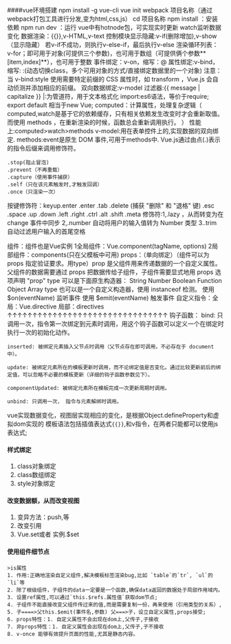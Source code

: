 ####vue环境搭建
npm install  -g vue-cli
vue init webpack 项目名称（通过webpack打包工具进行分发,变为html,css,js）
cd 项目名称
npm install ：安装依赖
npm run dev ：运行
vue中有hotnode包，可实现实时更新
watch监听数据变化
数据渲染：{{}},v-HTML,v-text
控制模块显示隐藏:v-if(删除增加),v-show（显示隐藏）
若v-if不成功，则执行v-else-if，最后执行v-else
渲染循环列表：v-for；即可用于对象(可提供三个参数)，也可用于数组（可提供俩个参数**[item,index]**），也可用于整数
事件绑定：v-on，缩写：@
属性绑定:v-bind，缩写: :(动态切换class，多个可用对象的方式/直接绑定数据里的一个对象)
注意：当 v-bind:style 使用需要特定前缀的 CSS 属性时，如 transform ，Vue.js 会自动侦测并添加相应的前缀。
双向数据绑定:v-model
过滤器:{{ message | capitalize }} |:为管道符，用于文本格式化
import:es6语法，等价于require;
export default 相当于new Vue;
computed：计算属性，处理复杂逻辑（ computed,watch是基于它的依赖缓存，只有相关依赖发生改变时才会重新取值。而使用 methods ，在重新渲染的时候，函数总会重新调用执行。 ）
性能上:computed>watch>methods
v-model:用在表单控件上的,实现数据的双向绑定.
methods:event是原生 DOM 事件,可用于methods中.
Vue.js通过由点(.)表示的指令后缀来调用修饰符。

    .stop(阻止冒泡)
    .prevent（不再重载）
    .capture（使用事件捕获）
    .self（只在该元素触发时,才触发回调）
    .once（只渲染一次）
按键修饰符：keyup.enter
    .enter
    .tab
    .delete (捕获 "删除" 和 "退格" 键)
    .esc
    .space
    .up
    .down
    .left
    .right
    .ctrl
    .alt
    .shift
    .meta
修饰符:1,.lazy ，从而转变为在 change 事件中同步
      2,.number 自动将用户的输入值转为 Number 类型
      3..trim 自动过滤用户输入的首尾空格

组件：组件也是Vue实例
    1全局组件：Vue.component(tagName, options)
    2局部组件：components(只在父模板中可用)
props：（单向绑定）（组件可以为 props 指定验证要求。用type）prop 是父组件用来传递数据的一个自定义属性。
父组件的数据需要通过 props 把数据传给子组件，子组件需要显式地用 props 选项声明 "prop"
type 可以是下面原生构造器：
    String
    Number
    Boolean
    Function
    Object
    Array
type 也可以是一个自定义构造器，使用 instanceof 检测。
    使用 $on(eventName) 监听事件
    使用 $emit(eventName) 触发事件
自定义指令：全局：Vue.directive 局部：directives 
↑↑↑↑↑↑↑↑↑↑↑↑↑↑↑↑↑↑↑↑↑↑↑↑↑↑↑↑↑↑↑↑
钩子函数：
    bind: 只调用一次，指令第一次绑定到元素时调用，用这个钩子函数可以定义一个在绑定时执行一次的初始化动作。

    inserted: 被绑定元素插入父节点时调用（父节点存在即可调用，不必存在于 document 中）。

    update: 被绑定元素所在的模板更新时调用，而不论绑定值是否变化。通过比较更新前后的绑定值，可以忽略不必要的模板更新（详细的钩子函数参数见下）。

    componentUpdated: 被绑定元素所在模板完成一次更新周期时调用。

    unbind: 只调用一次， 指令与元素解绑时调用。
 vue实现数据变化，视图层实现相应的变化，是根据Object.defineProperty和虚拟dom实现的
 模板语法包括插值表达式`{{}}`,和v指令，在两者只能都可以使用js表达式;
 #### 样式绑定
 1. class对象绑定
 2. class数组绑定
 3. style对象绑定

 #### 改变数据额，从而改变视图
 1. 变异方法：push,等
 2. 改变引用
 3. Vue.set或者 实例.$set

 #### 使用组件细节点
    >is属性
    1. 作用:正确地渲染自定义组件,解决模板标签渲染bug,比如 `table`的`tr`, `ul`的`li`等
    2. 除了根级组件，子组件的data一定要是一个函数,确保data返回的数据处于局部作用域内。
    3. 设置ref属性,可以通过`this.$refs.属性值`获取dom节点;
    4. 子组件不能直接改变父组件传过来的值,而是需要复制一份，再来使用（引用类型的关系）,
    5. 子====>父this.$emit(事件名,参数) 父===>子，设立自定义属性,props接受;
    6. props特性：1. 自定义属性不会出现在dom上,父传子,子接收
    7. 非props特性：1. 自定义属性会出现在dom上,父传子,子不接收
    8. v-once 能够有效提升页面的性能,尤其是静态内容。





